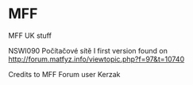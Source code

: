 # MFF
MFF UK stuff

NSWI090 Počítačové sítě I first version found on http://forum.matfyz.info/viewtopic.php?f=97&t=10740

Credits to MFF Forum user Kerzak
